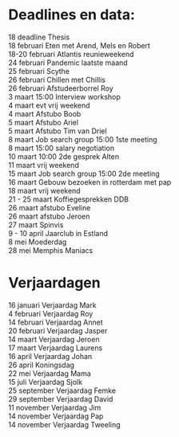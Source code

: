 # Deadlines en data:
18 deadline Thesis \
18 februari Eten met Arend, Mels en Robert \
18-20 februari Atlantis reunieweekend \
24 februari Pandemic laatste maand \
25 februari Scythe \
26 februari Chillen met Chillis \
26 februari Afstudeerborrel Roy \
3 maart 15:00 Interview workshop \
4 maart evt vrij weekend \
4 maart Afstubo Boob \
5 maart Afstubo Ariel \
5 maart Afstubo Tim van Driel \
8 maart Job search group 15:00 1ste meeting \
8 maart 15:00 salary negotiation \
10 maart 10:00 2de gesprek Alten \
11 maart vrij weekend \
15 maart Job search group 15:00 2de meeting \
16 maart Gebouw bezoeken in rotterdam met pap \
18 maart vrij weekend \
21 - 25 maart Koffiegesprekken DDB \
26 maart afstubo Eveline \
26 maart afstubo Jeroen \
27 maart Spinvis \
9 - 10 april Jaarclub in Estland \
8 mei Moederdag \
28 mei Memphis Maniacs 


# Verjaardagen
16 januari Verjaardag Mark \
4  februari Verjaardag Roy \
14 februari Verjaardag Annet \
20 februari Verjaardag Jasper \
14 maart Verjaardag Jeroen \
17 maart Verjaardag Laurens \
16 april Verjaardag Johan \
26 april Koningsdag \
22 mei Verjaardag Mama \
15 juli Verjaardag Sjolk \
25 september Verjaardag Femke \
29 september Verjaardag David \
11 november Verjaardag Jim \
14 november Verjaardag Pap \
14 november Verjaardag Tweeling
